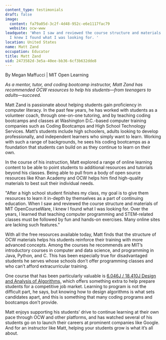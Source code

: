```yaml
---
content_type: testimonials
draft: false
image:
  content: fa79a05d-3c2f-4d48-952c-e6e1117fac79
  website: ocw-www
leadquote: 'When I saw and reviewed the course structure and materials of MIT OpenCourseWare,
  I knew I found what I was looking for. '
location: United States
name: Matt Zand
occupation: Educator
title: Matt Zand
uid: 2473582d-3e5a-40ee-bb36-6cf3b632dde8
---
```

By Megan Maffucci | MIT Open Learning

*As a mentor, tutor, and coding bootcamp instructor, Matt Zand has recommended OCW resources to help his students—from teenagers to adults—succeed.*

Matt Zand is passionate about helping students gain proficiency in computer literacy. In the past few years, he has worked with students as a volunteer coach, through one-on-one tutoring, and by teaching coding bootcamps and classes at Washington D.C.-based computer training companies such as Coding Bootcamps and High School Technology Services. Matt’s students include high schoolers, adults looking to develop professionally, and independent learners who simply want to learn. Working with such a range of backgrounds, he sees his coding bootcamps as a foundation that students can build on as they continue to learn on their own. 

In the course of his instruction, Matt explored a range of online learning content to be able to point students to additional resources and tutorials beyond his classes. Being able to pull from a body of open source resources like Khan Academy and OCW helps him find high-quality materials to best suit their individual needs. 

"After a high school student finishes my class, my goal is to give them resources to learn it in-depth by themselves as a part of continuing education. When I saw and reviewed the course structure and materials of MIT OpenCourseWare, I knew I found what I was looking for. Over the years, I learned that teaching computer programming and STEM-related classes must be followed by fun and hands-on exercises. Many online sites are lacking such features."

With all the free resources available today, Matt finds that the structure of OCW materials helps his students reinforce their training with more advanced concepts. Among the courses he recommends are MIT’s introductory courses in computer and data science, and programming in Java, Python, and C. This has been especially true for disadvantaged students he serves whose schools don’t offer programming classes and who can’t afford extracurricular training.

One course that has been particularly valuable is [6.046J / 18.410J Design and Analysis of Algorithms,](/courses/6-046j-design-and-analysis-of-algorithms-spring-2015) which offers something extra to help prepare students for a competitive job market. Learning to program is not the difficult part, he says, but knowing how to design algorithms is what sets candidates apart, and this is something that many coding programs and bootcamps don't provide. 

Matt enjoys supporting his students’ drive to continue learning at their own pace through OCW and other platforms, and has watched several of his students go on to launch their careers at prominent companies like Google. And for an instructor like Matt, helping your students grow is what it’s all about.